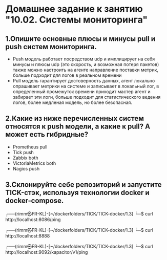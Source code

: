# Домашнее задание к занятию "10.02. Системы мониторинга"

## 1.Опишите основные плюсы и минусы pull и push систем мониторинга.
- Push модель работает посредством udp и имплицирует на себя минусы и плюсы udp (это скорость, и возможная потеря пакетов) также можно настроить на агенте направление поставки метрик, больше подходит для логов в реальном времени
- Pull модель гарантирует достоверность данных, агент локально опрашивает метрики на системе и записывает в локальный лог, в определенный промежуток времени приходит мастер агент и забирает эти логи, больше подходит для статистического ведения логов, более медленая модель, но более безопасная.
## 2.Какие из ниже перечисленных систем относятся к push модели, а какие к pull? А может есть гибридные?
- Prometheus pull
- Tick push 
- Zabbix both
- VictoriaMetrics both
- Nagios push

## 3.Склонируйте себе репозиторий и запустите TICK-стэк, используя технологии docker и docker-compose.

┌──(rimm㉿FR-KL)-[~/dockerfolders/TICK/TICK-docker/1.3]
└─$ curl http://localhost:8086/ping

┌──(rimm㉿FR-KL)-[~/dockerfolders/TICK/TICK-docker/1.3]
└─$ curl http://localhost:8888
<!DOCTYPE html>
<html>
  <head>
    <meta http-equiv="Content-type" content="text/html; charset=utf-8"/>
    <title>Chronograf</title>
  <link rel="shortcut icon" href="/favicon.ico"><link href="/chronograf.css" rel="stylesheet"></head>
  <body>
    <div id='react-root' data-basepath=""></div>
  <script type="text/javascript" src="/manifest.0b50876f6444e513725c.js"></script><script type="text/javascript" src="/vendor.36ee797884f822b1fbde.js"></script><script type="text/javascript" src="/app.3eec41dc0f57667d6ff4.js"></script></body>
</html>

┌──(rimm㉿FR-KL)-[~/dockerfolders/TICK/TICK-docker/1.3]
└─$ curl http://localhost:9092/kapacitor/v1/ping

